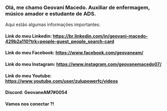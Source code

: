 ### Olá, me chamo Geovani Macedo. Auxiliar de enfermagem, músico amador e estudante de ADS.
Aqui estão algumas informações importantes:
<br>
#### Link do meu Linkedin: https://br.linkedin.com/in/geovani-macedo-429b2a110?trk=people-guest_people_search-card
#### Link do meu Facebook: https://www.facebook.com/geovaneam/
#### Link do meu Instagram: https://www.instagram.com/geovanemacedo07/
#### Link do meu Youtube: https://www.youtube.com/user/zulupowerfc/videos
#### Discord: GeovaneAM7#0054

#### Vamos nos conectar ?!
